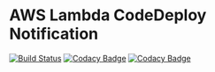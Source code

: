 # AWS Lambda CodeDeploy Notification

[![Build Status](https://travis-ci.org/onigra/aws-lambda-codedeploy-notification.svg?branch=master)](https://travis-ci.org/onigra/aws-lambda-codedeploy-notification)
[![Codacy Badge](https://api.codacy.com/project/badge/Grade/2ce9f149a4e04406ab6ec6722900b468)](https://www.codacy.com/app/onigra/aws-lambda-codedeploy-notification?utm_source=github.com&utm_medium=referral&utm_content=onigra/aws-lambda-codedeploy-notification&utm_campaign=Badge_Grade)
[![Codacy Badge](https://api.codacy.com/project/badge/Coverage/2ce9f149a4e04406ab6ec6722900b468)](https://www.codacy.com/app/onigra/aws-lambda-codedeploy-notification?utm_source=github.com&utm_medium=referral&utm_content=onigra/aws-lambda-codedeploy-notification&utm_campaign=Badge_Coverage)
